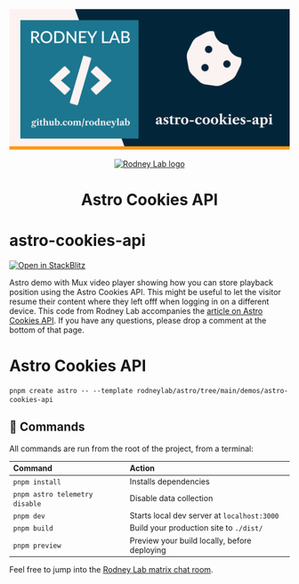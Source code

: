 <img src="../../images/rodneylab-github-astro-cookies-api.png" alt="Rodney Lab astro-prerender-comment-form Github banner">

<p align="center">
  <a aria-label="Open Rodney Lab site" href="https://rodneylab.com" rel="nofollow noopener noreferrer">
    <img alt="Rodney Lab logo" src="https://rodneylab.com/assets/icon.png" width="60" />
  </a>
</p>
<h1 align="center">
  Astro Cookies API
</h1>

# astro-cookies-api

[![Open in StackBlitz](https://developer.stackblitz.com/img/open_in_stackblitz.svg)](https://stackblitz.com/github/rodneylab/astro/tree/main/demos/astro-cookies-api)

Astro demo with Mux video player showing how you can store playback position using the Astro Cookies API. This might be useful to let the visitor resume their content where they left offf when logging in on a different device. This code from Rodney Lab accompanies the <a aria-label="article on Astro Cookies API: open the Rodney Lab tutorial" href="https://rodneylab.com/astro-cookies-api/">article on Astro Cookies API</a>. If you have any questions, please drop a comment at the bottom of that page.

# Astro Cookies API

```
pnpm create astro -- --template rodneylab/astro/tree/main/demos/astro-cookies-api
```

## 🧞 Commands

All commands are run from the root of the project, from a terminal:

| Command                        | Action                                       |
| :----------------------------- | :------------------------------------------- |
| `pnpm install`                 | Installs dependencies                        |
| `pnpm astro telemetry disable` | Disable data collection                      |
| `pnpm dev`                     | Starts local dev server at `localhost:3000`  |
| `pnpm build`                   | Build your production site to `./dist/`      |
| `pnpm preview`                 | Preview your build locally, before deploying |

Feel free to jump into the [Rodney Lab matrix chat room](https://matrix.to/#/%23rodney:matrix.org).
